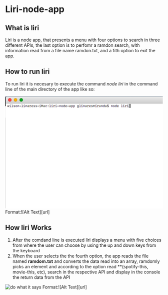 # Liri-node-app

## What is liri
Liri is a node app, that presents a menu with four options to search in three different APIs, the last option is to perfomr a ramdon search, with information read from a file name ramdon.txt, and a fith option to exit the app.

## How to run liri
To run liri it is necesary to execute the command *node liri* in the command line of the main directory of the app like so:

![command line](./images/runningliri.png)
Format:![Alt Text][url]

## How liri Works

1. After the comdand line is executed liri displays a menu with five choices from where the user can choose by using the up and down keys from the keyboard
1. When the user selects the the fourth option, the app reads the file named **ramdom.txt** and converts the data read into an array, ramdomly picks an element and according to the option read **(spotify-this, movie-this, etc), search in the respective API and display in the console the return data from the API

![do what it says](./iamges/resultdowhatitsays.png)
Format:![Alt Text][url]



